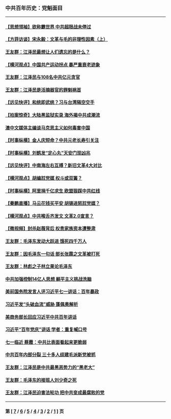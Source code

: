 ### 中共百年历史：党魁面目
---
#### [【思想领袖】欲称霸世界 中共超限战未停过](../../pages/nf1176107/n13745142.md?10020430) 
#### [【方菲访谈】宋永毅：文革与毛的非理性因素（上）](../../pages/nf1176107/n13469956.md?10020430) 
#### [王友群：江泽民最想让人们遗忘的是什么？](../../pages/nf1176107/n13408949.md?10020430) 
#### [【横河观点】中国共产运动拐点 暴严重衰老迹象](../../pages/nf1176107/n13388333.md?10020430) 
#### [王友群：江泽民与108名中共亿元贪官](../../pages/nf1176107/n13352358.md?10020430) 
#### [王友群：江泽民是活摘器官的罪魁祸首](../../pages/nf1176107/n13336903.md?10020430) 
#### [【远见快评】和统即武统？习与台湾隔空交手](../../pages/nf1176107/n13297739.md?10020430) 
#### [【拍案惊奇】大陆黑监狱实录 海外揭中共成潮流](../../pages/nf1176107/n13288853.md?10020430) 
#### [澳中文媒体主编谈马克思主义如何毒害中国](../../pages/nf1176107/n13257387.md?10020430) 
#### [【时事纵横】金人庆短命？中共元老长寿引关注](../../pages/nf1176107/n13217934.md?10020430) 
#### [【时事纵横】刘鹤发“定心丸”天安门现凶兆](../../pages/nf1176107/n13215416.md?10020430) 
#### [【远见快评】中南海左右互搏？新旧文革4大对比](../../pages/nf1176107/n13214745.md?10020430) 
#### [【横河观点】胡编怼党媒 权斗或双簧？](../../pages/nf1176107/n13210864.md?10020430) 
#### [【时事纵横】阿里捐千亿求生 欧盟狠踩中共红线](../../pages/nf1176107/n13206431.md?10020430) 
#### [【秦鹏直播】马云花钱买平安 胡锡进怒怼党媒？](../../pages/nf1176107/n13206392.md?10020430) 
#### [【横河观点】中共喉舌齐发文 文革2.0宣言？](../../pages/nf1176107/n13201248.md?10020430) 
#### [【微视频】封杀赵薇背后 权贵家族资本遭整肃](../../pages/nf1176107/n13197798.md?10020430) 
#### [王友群：毛泽东发动大跃进 饿死四千万人](../../pages/nf1176107/n13177158.md?10020430) 
#### [王友群：因毛泽东一句话 部长张霖之文革被打死](../../pages/nf1176107/n13161711.md?10020430) 
#### [王友群：林彪之子林立果论毛泽东](../../pages/nf1176107/n13128622.md?10020430) 
#### [中共加强控制14亿人思想 躺平主义挑战洗脑](../../pages/nf1176107/n13094299.md?10020430) 
#### [美前国务院发言人评习近平七一讲话：百年暴政](../../pages/nf1176107/n13066986.md?10020430) 
#### [习近平发“头破血流”威胁 蓬佩奥解析](../../pages/nf1176107/n13063604.md?10020430) 
#### [美商务部长回应习近平中共百年讲话](../../pages/nf1176107/n13062903.md?10020430) 
#### [习近平“百年党庆”讲话 学者：重复喊口号](../../pages/nf1176107/n13061411.md?10020430) 
#### [七一临近 蔡霞：中共比表面看起来更脆弱](../../pages/nf1176107/n13056418.md?10020430) 
#### [中共百年内部分裂 三十多人组建毛派新党被抓](../../pages/nf1176107/n13044023.md?10020430) 
#### [王友群：江泽民是中共最黑恶势力的“黑老大”](../../pages/nf1176107/n13022180.md?10020430) 
#### [王友群：毛泽东的接班人刘少奇之死](../../pages/nf1176107/n12991772.md?10020430) 
#### [王友群：江泽民迫害法轮功 把中共变成最腐败的党](../../pages/nf1176107/n12947347.md?10020430) 

---
#### 第 [ [7](./7.md?10020430) / [6](./6.md?10020430) / [5](./5.md?10020430) / [4](./4.md?10020430) / [3](./3.md?10020430) / [2](./2.md?10020430) / [1](./1.md?10020430) ] 页

